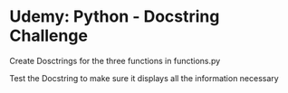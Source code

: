 # Udemy: Python - Docstring Challenge
Create Dosctrings for the three functions in functions.py

Test the Docstring to make sure it displays all the information necessary